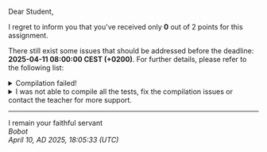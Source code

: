 Dear Student,

I regret to inform you that you've received only **0** out of 2 points for this assignment.

There still exist some issues that should be addressed before the deadline: **2025-04-11 08:00:00 CEST (+0200)**. For further details, please refer to the following list:

<details><summary>Compilation failed!</summary>##&nbsp;details&nbsp;(tip&nbsp;read&nbsp;from&nbsp;top&nbsp;to&nbsp;end):<br>```[&nbsp;14%]&nbsp;Building&nbsp;CXX&nbsp;object&nbsp;unit_tests/lib/googletest/CMakeFiles/gtest.dir/src/gtest-all.cc.o<br>[&nbsp;28%]&nbsp;Linking&nbsp;CXX&nbsp;static&nbsp;library&nbsp;../../../lib/libgtest.a<br>[&nbsp;28%]&nbsp;Built&nbsp;target&nbsp;gtest<br>[&nbsp;42%]&nbsp;Building&nbsp;CXX&nbsp;object&nbsp;unit_tests/lib/googletest/CMakeFiles/gtest_main.dir/src/gtest_main.cc.o<br>[&nbsp;57%]&nbsp;Linking&nbsp;CXX&nbsp;static&nbsp;library&nbsp;../../../lib/libgtest_main.a<br>[&nbsp;57%]&nbsp;Built&nbsp;target&nbsp;gtest_main<br>[&nbsp;85%]&nbsp;Building&nbsp;CXX&nbsp;object&nbsp;unit_tests/CMakeFiles/unit_tests.dir/__/simpleString.cpp.o<br>[&nbsp;85%]&nbsp;Building&nbsp;CXX&nbsp;object&nbsp;unit_tests/CMakeFiles/unit_tests.dir/simpleStringTests.cpp.o<br>/tmp/tmpxer2odrl/student/unit_tests/simpleStringTests.cpp:&nbsp;In&nbsp;member&nbsp;function&nbsp;‘virtual&nbsp;void&nbsp;SimpleStringTester_appendOneTextAnotherOne_expectedBothTextMerged_Test::TestBody()’:<br>/tmp/tmpxer2odrl/student/unit_tests/simpleStringTests.cpp:237:16:&nbsp;error:&nbsp;‘class&nbsp;SimpleString’&nbsp;has&nbsp;no&nbsp;member&nbsp;named&nbsp;‘append’<br>&nbsp;&nbsp;237&nbsp;|&nbsp;&nbsp;&nbsp;&nbsp;&nbsp;textMerged.append(text2);<br>&nbsp;&nbsp;&nbsp;&nbsp;&nbsp;&nbsp;|&nbsp;&nbsp;&nbsp;&nbsp;&nbsp;&nbsp;&nbsp;&nbsp;&nbsp;&nbsp;&nbsp;&nbsp;&nbsp;&nbsp;&nbsp;&nbsp;^~~~~~<br>/tmp/tmpxer2odrl/student/unit_tests/simpleStringTests.cpp:&nbsp;In&nbsp;member&nbsp;function&nbsp;‘virtual&nbsp;void&nbsp;SimpleStringTester_substr_expectedPartOfTextReturned_Test::TestBody()’:<br>/tmp/tmpxer2odrl/student/unit_tests/simpleStringTests.cpp:251:48:&nbsp;error:&nbsp;‘const&nbsp;class&nbsp;SimpleString’&nbsp;has&nbsp;no&nbsp;member&nbsp;named&nbsp;‘substr’<br>&nbsp;&nbsp;251&nbsp;|&nbsp;&nbsp;&nbsp;&nbsp;&nbsp;const&nbsp;SimpleString&nbsp;partOfText&nbsp;=&nbsp;entireText.substr(startingPosition);<br>&nbsp;&nbsp;&nbsp;&nbsp;&nbsp;&nbsp;|&nbsp;&nbsp;&nbsp;&nbsp;&nbsp;&nbsp;&nbsp;&nbsp;&nbsp;&nbsp;&nbsp;&nbsp;&nbsp;&nbsp;&nbsp;&nbsp;&nbsp;&nbsp;&nbsp;&nbsp;&nbsp;&nbsp;&nbsp;&nbsp;&nbsp;&nbsp;&nbsp;&nbsp;&nbsp;&nbsp;&nbsp;&nbsp;&nbsp;&nbsp;&nbsp;&nbsp;&nbsp;&nbsp;&nbsp;&nbsp;&nbsp;&nbsp;&nbsp;&nbsp;&nbsp;&nbsp;&nbsp;&nbsp;^~~~~~<br>In&nbsp;file&nbsp;included&nbsp;from&nbsp;/tmp/tmpxer2odrl/student/unit_tests/lib/googletest/include/gtest/gtest.h:71,<br>&nbsp;&nbsp;&nbsp;&nbsp;&nbsp;&nbsp;&nbsp;&nbsp;&nbsp;&nbsp;&nbsp;&nbsp;&nbsp;&nbsp;&nbsp;&nbsp;&nbsp;from&nbsp;/tmp/tmpxer2odrl/student/unit_tests/simpleStringTests.cpp:3:<br>/tmp/tmpxer2odrl/student/unit_tests/simpleStringTests.cpp:&nbsp;In&nbsp;member&nbsp;function&nbsp;‘virtual&nbsp;void&nbsp;SimpleStringTester_compareTextWithCases_expectedComparingWorks_Test::TestBody()’:<br>/tmp/tmpxer2odrl/student/unit_tests/simpleStringTests.cpp:281:28:&nbsp;error:&nbsp;‘const&nbsp;class&nbsp;SimpleString’&nbsp;has&nbsp;no&nbsp;member&nbsp;named&nbsp;‘compare’<br>&nbsp;&nbsp;281&nbsp;|&nbsp;&nbsp;&nbsp;&nbsp;&nbsp;&nbsp;&nbsp;&nbsp;&nbsp;ASSERT_EQ(0,&nbsp;text1.compare(text2));<br>&nbsp;&nbsp;&nbsp;&nbsp;&nbsp;&nbsp;|&nbsp;&nbsp;&nbsp;&nbsp;&nbsp;&nbsp;&nbsp;&nbsp;&nbsp;&nbsp;&nbsp;&nbsp;&nbsp;&nbsp;&nbsp;&nbsp;&nbsp;&nbsp;&nbsp;&nbsp;&nbsp;&nbsp;&nbsp;&nbsp;&nbsp;&nbsp;&nbsp;&nbsp;^~~~~~~<br>/tmp/tmpxer2odrl/student/unit_tests/simpleStringTests.cpp:288:28:&nbsp;error:&nbsp;‘const&nbsp;class&nbsp;SimpleString’&nbsp;has&nbsp;no&nbsp;member&nbsp;named&nbsp;‘compare’<br>&nbsp;&nbsp;288&nbsp;|&nbsp;&nbsp;&nbsp;&nbsp;&nbsp;&nbsp;&nbsp;&nbsp;&nbsp;ASSERT_GT(0,&nbsp;text1.compare(text2));<br>&nbsp;&nbsp;&nbsp;&nbsp;&nbsp;&nbsp;|&nbsp;&nbsp;&nbsp;&nbsp;&nbsp;&nbsp;&nbsp;&nbsp;&nbsp;&nbsp;&nbsp;&nbsp;&nbsp;&nbsp;&nbsp;&nbsp;&nbsp;&nbsp;&nbsp;&nbsp;&nbsp;&nbsp;&nbsp;&nbsp;&nbsp;&nbsp;&nbsp;&nbsp;^~~~~~~<br>/tmp/tmpxer2odrl/student/unit_tests/simpleStringTests.cpp:294:28:&nbsp;error:&nbsp;‘const&nbsp;class&nbsp;SimpleString’&nbsp;has&nbsp;no&nbsp;member&nbsp;named&nbsp;‘compare’<br>&nbsp;&nbsp;294&nbsp;|&nbsp;&nbsp;&nbsp;&nbsp;&nbsp;&nbsp;&nbsp;&nbsp;&nbsp;ASSERT_LT(0,&nbsp;text1.compare(text2));<br>&nbsp;&nbsp;&nbsp;&nbsp;&nbsp;&nbsp;|&nbsp;&nbsp;&nbsp;&nbsp;&nbsp;&nbsp;&nbsp;&nbsp;&nbsp;&nbsp;&nbsp;&nbsp;&nbsp;&nbsp;&nbsp;&nbsp;&nbsp;&nbsp;&nbsp;&nbsp;&nbsp;&nbsp;&nbsp;&nbsp;&nbsp;&nbsp;&nbsp;&nbsp;^~~~~~~<br>/tmp/tmpxer2odrl/student/unit_tests/simpleStringTests.cpp:&nbsp;In&nbsp;member&nbsp;function&nbsp;‘virtual&nbsp;void&nbsp;SimpleStringTester_compareTextWithoutCases_expectedComparingWorks_Test::TestBody()’:<br>/tmp/tmpxer2odrl/student/unit_tests/simpleStringTests.cpp:303:28:&nbsp;error:&nbsp;‘const&nbsp;class&nbsp;SimpleString’&nbsp;has&nbsp;no&nbsp;member&nbsp;named&nbsp;‘compare’<br>&nbsp;&nbsp;303&nbsp;|&nbsp;&nbsp;&nbsp;&nbsp;&nbsp;&nbsp;&nbsp;&nbsp;&nbsp;ASSERT_EQ(0,&nbsp;text1.compare(text2,&nbsp;/*case_sensitive=*/false));<br>&nbsp;&nbsp;&nbsp;&nbsp;&nbsp;&nbsp;|&nbsp;&nbsp;&nbsp;&nbsp;&nbsp;&nbsp;&nbsp;&nbsp;&nbsp;&nbsp;&nbsp;&nbsp;&nbsp;&nbsp;&nbsp;&nbsp;&nbsp;&nbsp;&nbsp;&nbsp;&nbsp;&nbsp;&nbsp;&nbsp;&nbsp;&nbsp;&nbsp;&nbsp;^~~~~~~<br>/tmp/tmpxer2odrl/student/unit_tests/simpleStringTests.cpp:310:28:&nbsp;error:&nbsp;‘const&nbsp;class&nbsp;SimpleString’&nbsp;has&nbsp;no&nbsp;member&nbsp;named&nbsp;‘compare’<br>&nbsp;&nbsp;310&nbsp;|&nbsp;&nbsp;&nbsp;&nbsp;&nbsp;&nbsp;&nbsp;&nbsp;&nbsp;ASSERT_GT(0,&nbsp;text1.compare(text2,&nbsp;/*case_sensitive=*/false));<br>&nbsp;&nbsp;&nbsp;&nbsp;&nbsp;&nbsp;|&nbsp;&nbsp;&nbsp;&nbsp;&nbsp;&nbsp;&nbsp;&nbsp;&nbsp;&nbsp;&nbsp;&nbsp;&nbsp;&nbsp;&nbsp;&nbsp;&nbsp;&nbsp;&nbsp;&nbsp;&nbsp;&nbsp;&nbsp;&nbsp;&nbsp;&nbsp;&nbsp;&nbsp;^~~~~~~<br>/tmp/tmpxer2odrl/student/unit_tests/simpleStringTests.cpp:316:28:&nbsp;error:&nbsp;‘const&nbsp;class&nbsp;SimpleString’&nbsp;has&nbsp;no&nbsp;member&nbsp;named&nbsp;‘compare’<br>&nbsp;&nbsp;316&nbsp;|&nbsp;&nbsp;&nbsp;&nbsp;&nbsp;&nbsp;&nbsp;&nbsp;&nbsp;ASSERT_LT(0,&nbsp;text1.compare(text2,&nbsp;/*case_sensitive=*/false));<br>&nbsp;&nbsp;&nbsp;&nbsp;&nbsp;&nbsp;|&nbsp;&nbsp;&nbsp;&nbsp;&nbsp;&nbsp;&nbsp;&nbsp;&nbsp;&nbsp;&nbsp;&nbsp;&nbsp;&nbsp;&nbsp;&nbsp;&nbsp;&nbsp;&nbsp;&nbsp;&nbsp;&nbsp;&nbsp;&nbsp;&nbsp;&nbsp;&nbsp;&nbsp;^~~~~~~<br>/tmp/tmpxer2odrl/student/unit_tests/simpleStringTests.cpp:&nbsp;At&nbsp;global&nbsp;scope:<br>/tmp/tmpxer2odrl/student/unit_tests/simpleStringTests.cpp:29:6:&nbsp;warning:&nbsp;the&nbsp;program&nbsp;should&nbsp;also&nbsp;define&nbsp;‘void&nbsp;operator&nbsp;delete&nbsp;[](void*,&nbsp;std::size_t)’&nbsp;[-Wsized-deallocation]<br>&nbsp;&nbsp;&nbsp;29&nbsp;|&nbsp;void&nbsp;operator&nbsp;delete[](void*&nbsp;memory)&nbsp;noexcept<br>&nbsp;&nbsp;&nbsp;&nbsp;&nbsp;&nbsp;|&nbsp;&nbsp;&nbsp;&nbsp;&nbsp;&nbsp;^~~~~~~~<br>make[3]:&nbsp;***&nbsp;[unit_tests/CMakeFiles/unit_tests.dir/build.make:76:&nbsp;unit_tests/CMakeFiles/unit_tests.dir/simpleStringTests.cpp.o]&nbsp;Error&nbsp;1<br>make[2]:&nbsp;***&nbsp;[CMakeFiles/Makefile2:345:&nbsp;unit_tests/CMakeFiles/unit_tests.dir/all]&nbsp;Error&nbsp;2<br>make[1]:&nbsp;***&nbsp;[CMakeFiles/Makefile2:352:&nbsp;unit_tests/CMakeFiles/unit_tests.dir/rule]&nbsp;Error&nbsp;2<br>make:&nbsp;***&nbsp;[Makefile:260:&nbsp;unit_tests]&nbsp;Error&nbsp;2<br>```</details>
<details><summary>I was not able to compile all the tests, fix the compilation issues or contact the teacher for more support.</summary></details>

-----------
I remain your faithful servant\
_Bobot_\
_April 10, AD 2025, 18:05:33 (UTC)_